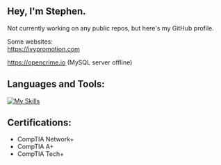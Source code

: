 ## Hey, I'm Stephen.

Not currently working on any public repos, but here's my GitHub profile.

Some websites:
<br />
https://ivypromotion.com

https://opencrime.io (MySQL server offline)


##  Languages and Tools:
[![My Skills](https://skillicons.dev/icons?i=cpp,js,python,react,express,mysql,azure,html,css)](https://skillicons.dev)


##  Certifications:
- CompTIA Network+
- CompTIA A+
- CompTIA Tech+
<!--
**winnmurray/winnmurray** is a ✨ _special_ ✨ repository because its `README.md` (this file) appears on your GitHub profile.

Here are some ideas to get you started:

- 🔭 I’m currently working on ...
- 🌱 I’m currently learning ...
- 👯 I’m looking to collaborate on ...
- 🤔 I’m looking for help with ...
- 💬 Ask me about ...
- 📫 How to reach me: ...
- 😄 Pronouns: ...
- ⚡ Fun fact: ...
-->
